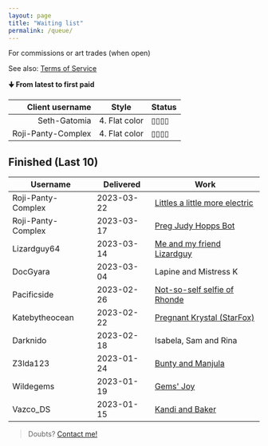 ```yaml
---
layout: page
title: "Waiting list"
permalink: /queue/
---
```


For commissions or art trades (when open)

See also: [Terms  of Service](/tos)  

**🠋 From latest to first paid**

| **Client username** | **Style** | **Status** |
| ---:| --- |:--- |
| Seth-Gatomia | 4. Flat color | ▯▯▯▯ |
| Roji-Panty-Complex | 4. Flat color | ▯▯▯▯ |

## Finished (Last 10)

| **Username** | **Delivered** | **Work** |
| --- | --- | --- |
| Roji-Panty-Complex | 2023-03-22 | [Littles a little more electric](https://twitter.com/TeiJuanArt/status/1639724763378774016) |
| Roji-Panty-Complex | 2023-03-17 | [Preg Judy Hopps Bot](https://twitter.com/TeiJuanArt/status/1637124684100640768) |
| Lizardguy64 | 2023-03-14 | [Me and my friend Lizardguy](https://www.furaffinity.net/view/51375263/)   |
| DocGyara | 2023-03-04 | Lapine and Mistress K |
| Pacificside | 2023-02-26 | [Not-so-self selfie of Rhonde](https://twitter.com/TeiJuanArt/status/1630006549925036032) |
| Katebytheocean | 2023-02-22 | [Pregnant Krystal \(StarFox\)](https://twitter.com/AKate155/status/1628544441442086914) |
| Darknido | 2023-02-18 | Isabela, Sam and Rina |
| Z3lda123 | 2023-01-24 | [Bunty and Manjula](https://www.deviantart.com/tei-juan/art/CM-Bunty-and-Manjula-948206754) |
| Wildegems | 2023-01-19 | [Gems' Joy](https://www.furaffinity.net/view/50681644/) |
| Vazco_DS | 2023-01-15 | [Kandi and Baker](https://www.furaffinity.net/view/50628977) |

> Doubts? [Contact me!](/contact)